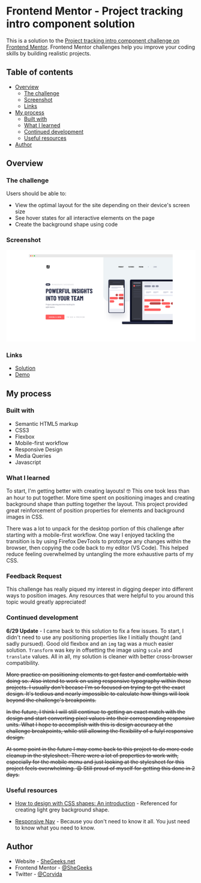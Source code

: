 # Frontend Mentor - Project tracking intro component solution

This is a solution to the [Project tracking intro component challenge on Frontend Mentor](https://www.frontendmentor.io/challenges/project-tracking-intro-component-5d289097500fcb331a67d80e). Frontend Mentor challenges help you improve your coding skills by building realistic projects. 

## Table of contents

- [Overview](#overview)
  - [The challenge](#the-challenge)
  - [Screenshot](#screenshot)
  - [Links](#links)
- [My process](#my-process)
  - [Built with](#built-with)
  - [What I learned](#what-i-learned)
  - [Continued development](#continued-development)
  - [Useful resources](#useful-resources)
- [Author](#author)

## Overview

### The challenge

Users should be able to:

- View the optimal layout for the site depending on their device's screen size
- See hover states for all interactive elements on the page
- Create the background shape using code

### Screenshot
![Solution Preview - Desktop](desktop-ss.png)

### Links

- [Solution](https://github.com/SheGeeks/Frontend-Mentor-Projects/tree/Frontend-Mentor-Projects/project-tracking-component)
- [Demo](https://shegeeks.github.io/Frontend-Mentor-Projects/project-tracking-component/)

## My process

### Built with

- Semantic HTML5 markup
- CSS3
- Flexbox
- Mobile-first workflow
- Responsive Design
- Media Queries
- Javascript

### What I learned

To start, I'm getting better with creating layouts! 🤓 This one took less than an hour to put together. More time spent on positioning images and creating background shape than putting together the layout. This project provided great reinforcement of position properties for elements and background images in CSS.

There was a lot to unpack for the desktop portion of this challenge after starting with a mobile-first workflow. One way I enjoyed tackling the transition is by using Firefox DevTools to prototype any changes within the browser, then copying the code back to my editor (VS Code). This helped reduce feeling overwhelmed by untangling the more exhaustive parts of my CSS.

### Feedback Request

This challenge has really piqued my interest in digging deeper into different ways to position images. Any resources that were helpful to you around this topic would greatly appreciated!

### Continued development

**6/29 Update** - I came back to this solution to fix a few issues. To start, I didn't need to use any positioning properties like I initially thought (and sadly pursued). Good old flexbox and an `img` tag was a much easier solution. `Transform` was key in offsetting the image using `scale` and `translate` values. All in all, my solution is cleaner with better cross-browser compatibility.
 
~~More practice on posiitioning elements to get faster and comfortable with doing so. Also intend to work on using responsive typography within these projects. I usually don't becase I'm so focused on trying to get the exact design. It's tedious and nearly impossible to calculate how things will look beyond the challenge's breakpoints.~~

~~In the future, I think I will still continue to getting an exact match with the design and start converting pixel values into their corresponding responsive units. What I hope to accomplish with this is design accuracy at the challenge breakpoints, while still allowing the flexibility of a fulyl responsive design.~~

~~At some point in the future I may come back to this project to do more code cleanup in the stylesheet. There were a lot of properties to work with, especially for the mobile menu and just looking at the stylesheet for this project feels overwhelming. 😩 Still proud of myself for getting this done in 2 days.~~

### Useful resources

- [How to design with CSS shapes: An introduction](https://www.creativebloq.com/how-to/design-with-css-shapes) - Referenced for creating light grey background shape.

- [Responsive Nav](https://www.w3schools.com/howto/howto_js_topnav_responsive.asp) - Because you don't need to know it all. You just need to know what you need to know.


## Author
- Website - [SheGeeks.net](https://shegeeks.net)
- Frontend Mentor - [@SheGeeks](https://www.frontendmentor.io/profile/shegeeks)
- Twitter - [@Corvida](https://www.twitter.com/corvida)
